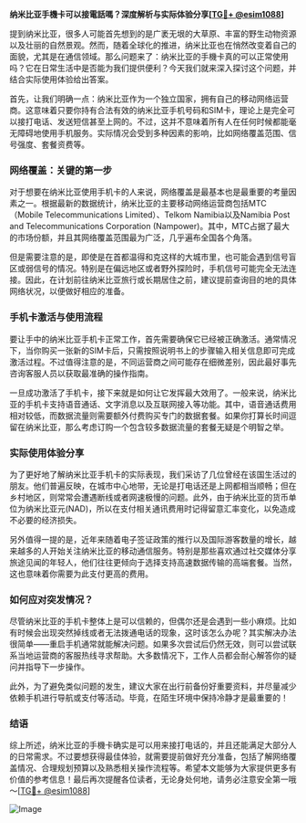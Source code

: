 **纳米比亚手機卡可以接電話嗎？深度解析与实际体验分享[[TG💪+ @esim1088](https://t.me/s/esim1088)]**

提到纳米比亚，很多人可能首先想到的是广袤无垠的大草原、丰富的野生动物资源以及壮丽的自然景观。然而，随着全球化的推进，纳米比亚也在悄然改变着自己的面貌，尤其是在通信领域。那么问题来了：纳米比亚的手機卡真的可以正常使用吗？它在日常生活中是否能为我们提供便利？今天我们就来深入探讨这个问题，并结合实际使用体验给出答案。

首先，让我们明确一点：纳米比亚作为一个独立国家，拥有自己的移动网络运营商。这意味着只要你持有合法有效的纳米比亚手机号码和SIM卡，理论上是完全可以接打电话、发送短信甚至上网的。不过，这并不意味着所有人在任何时候都能毫无障碍地使用手机服务。实际情况会受到多种因素的影响，比如网络覆盖范围、信号强度、套餐资费等。

### 网络覆盖：关键的第一步

对于想要在纳米比亚使用手机卡的人来说，网络覆盖是最基本也是最重要的考量因素之一。根据最新的数据统计，纳米比亚的主要移动网络运营商包括MTC（Mobile Telecommunications Limited）、Telkom Namibia以及Namibia Post and Telecommunications Corporation (Nampower)。其中，MTC占据了最大的市场份额，并且其网络覆盖范围最为广泛，几乎遍布全国各个角落。

但是需要注意的是，即使是在首都温得和克这样的大城市里，也可能会遇到信号盲区或弱信号的情况。特别是在偏远地区或者野外探险时，手机信号可能完全无法连接。因此，在计划前往纳米比亚旅行或长期居住之前，建议提前查询目的地的具体网络状况，以便做好相应的准备。

### 手机卡激活与使用流程

要让手中的纳米比亚手机卡正常工作，首先需要确保它已经被正确激活。通常情况下，当你购买一张新的SIM卡后，只需按照说明书上的步骤输入相关信息即可完成激活过程。不过值得注意的是，不同运营商之间可能存在细微差别，因此最好事先咨询客服人员以获取最准确的操作指南。

一旦成功激活了手机卡，接下来就是如何让它发挥最大效用了。一般来说，纳米比亚的手机卡支持语音通话、文字消息以及互联网接入等功能。其中，语音通话费用相对较低，而数据流量则需要额外付费购买专门的数据套餐。如果你打算长时间逗留在纳米比亚，那么考虑订购一个包含较多数据流量的套餐无疑是个明智之举。

### 实际使用体验分享

为了更好地了解纳米比亚手机卡的实际表现，我们采访了几位曾经在该国生活过的朋友。他们普遍反映，在城市中心地带，无论是打电话还是上网都相当顺畅；但在乡村地区，则常常会遭遇断线或者网速极慢的问题。此外，由于纳米比亚的货币单位为纳米比亚元(NAD)，所以在支付相关通讯费用时记得留意汇率变化，以免造成不必要的经济损失。

另外值得一提的是，近年来随着电子签证政策的推行以及国际游客数量的增长，越来越多的人开始关注纳米比亚的移动通信服务。特别是那些喜欢通过社交媒体分享旅途见闻的年轻人，他们往往更倾向于选择支持高速数据传输的高端套餐。当然，这也意味着你需要为此支付更高的费用。

### 如何应对突发情况？

尽管纳米比亚的手机卡整体上是可以信赖的，但偶尔还是会遇到一些小麻烦。比如有时候会出现突然掉线或者无法拨通电话的现象，这时该怎么办呢？其实解决办法很简单——重启手机通常就能解决问题。如果多次尝试后仍然无效，则可以尝试联系当地运营商的客服热线寻求帮助。大多数情况下，工作人员都会耐心解答你的疑问并指导下一步操作。

此外，为了避免类似问题的发生，建议大家在出行前备份好重要资料，并尽量减少依赖手机进行导航或支付等活动。毕竟，在陌生环境中保持冷静才是最重要的！

### 结语

综上所述，纳米比亚的手機卡确实是可以用来接打电话的，并且还能满足大部分人的日常需求。不过要想获得最佳体验，就需要提前做好充分准备，包括了解网络覆盖情况、合理规划预算以及熟悉相关操作流程等。希望本文能够为大家提供更多有价值的参考信息！最后再次提醒各位读者，无论身处何地，请务必注意安全第一哦～[[TG💪+ @esim1088](https://t.me/s/esim1088)] 

![Image](https://i.postimg.cc/4NQfJmqS/Snipaste-2025-05-13-00-14-12.png)